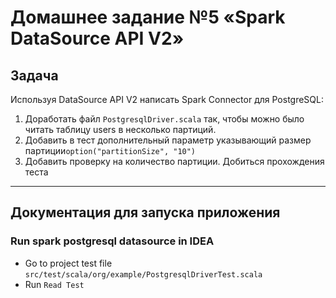 # Домашнее задание №5 «Spark DataSource API V2»

## Задача

Используя DataSource API V2 написать Spark Connector для PostgreSQL:
1. Доработать файл `PostgresqlDriver.scala` так, чтобы можно было читать таблицу users в несколько партиций.
2. Добавить в тест дополнительный параметр указывающий размер партиции`option("partitionSize", "10")`
3. Добавить проверку на количество партиции. Добиться прохождения теста

---

## Документация для запуска приложения

### Run spark postgresql datasource in IDEA
* Go to project test file `src/test/scala/org/example/PostgresqlDriverTest.scala`
* Run `Read Test`